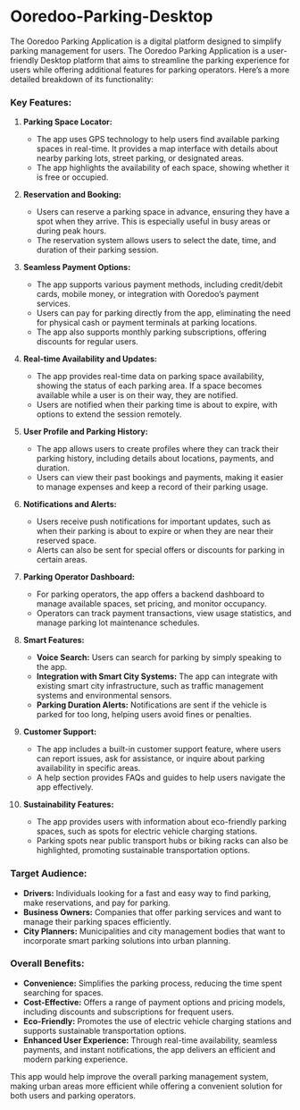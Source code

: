 # Ooredoo-Parking-Desktop
The Ooredoo Parking Application is a digital platform designed to simplify parking management for users.
The Ooredoo Parking Application is a user-friendly Desktop platform that aims to streamline the parking experience for users while offering additional features for parking operators. Here’s a more detailed breakdown of its functionality:

### Key Features:

1. **Parking Space Locator:**
   - The app uses GPS technology to help users find available parking spaces in real-time. It provides a map interface with details about nearby parking lots, street parking, or designated areas.
   - The app highlights the availability of each space, showing whether it is free or occupied.

2. **Reservation and Booking:**
   - Users can reserve a parking space in advance, ensuring they have a spot when they arrive. This is especially useful in busy areas or during peak hours.
   - The reservation system allows users to select the date, time, and duration of their parking session.

3. **Seamless Payment Options:**
   - The app supports various payment methods, including credit/debit cards, mobile money, or integration with Ooredoo’s payment services.
   - Users can pay for parking directly from the app, eliminating the need for physical cash or payment terminals at parking locations.
   - The app also supports monthly parking subscriptions, offering discounts for regular users.

4. **Real-time Availability and Updates:**
   - The app provides real-time data on parking space availability, showing the status of each parking area. If a space becomes available while a user is on their way, they are notified.
   - Users are notified when their parking time is about to expire, with options to extend the session remotely.

5. **User Profile and Parking History:**
   - The app allows users to create profiles where they can track their parking history, including details about locations, payments, and duration.
   - Users can view their past bookings and payments, making it easier to manage expenses and keep a record of their parking usage.

6. **Notifications and Alerts:**
   - Users receive push notifications for important updates, such as when their parking is about to expire or when they are near their reserved space.
   - Alerts can also be sent for special offers or discounts for parking in certain areas.

7. **Parking Operator Dashboard:**
   - For parking operators, the app offers a backend dashboard to manage available spaces, set pricing, and monitor occupancy.
   - Operators can track payment transactions, view usage statistics, and manage parking lot maintenance schedules.

8. **Smart Features:**
   - **Voice Search:** Users can search for parking by simply speaking to the app.
   - **Integration with Smart City Systems:** The app can integrate with existing smart city infrastructure, such as traffic management systems and environmental sensors.
   - **Parking Duration Alerts:** Notifications are sent if the vehicle is parked for too long, helping users avoid fines or penalties.

9. **Customer Support:**
   - The app includes a built-in customer support feature, where users can report issues, ask for assistance, or inquire about parking availability in specific areas.
   - A help section provides FAQs and guides to help users navigate the app effectively.

10. **Sustainability Features:**
    - The app provides users with information about eco-friendly parking spaces, such as spots for electric vehicle charging stations.
    - Parking spots near public transport hubs or biking racks can also be highlighted, promoting sustainable transportation options.

### Target Audience:
- **Drivers:** Individuals looking for a fast and easy way to find parking, make reservations, and pay for parking.
- **Business Owners:** Companies that offer parking services and want to manage their parking spaces efficiently.
- **City Planners:** Municipalities and city management bodies that want to incorporate smart parking solutions into urban planning.

### Overall Benefits:
- **Convenience:** Simplifies the parking process, reducing the time spent searching for spaces.
- **Cost-Effective:** Offers a range of payment options and pricing models, including discounts and subscriptions for frequent users.
- **Eco-Friendly:** Promotes the use of electric vehicle charging stations and supports sustainable transportation options.
- **Enhanced User Experience:** Through real-time availability, seamless payments, and instant notifications, the app delivers an efficient and modern parking experience.

This app would help improve the overall parking management system, making urban areas more efficient while offering a convenient solution for both users and parking operators.
